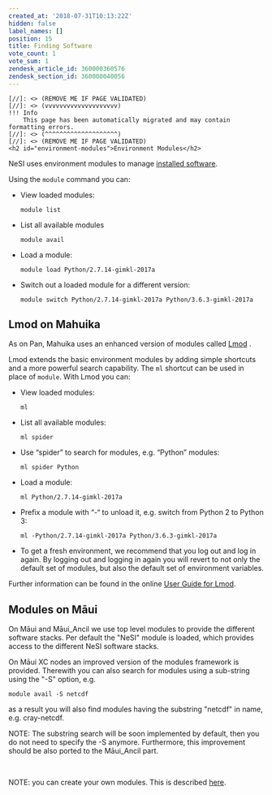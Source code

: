 ```yaml
---
created_at: '2018-07-31T10:13:22Z'
hidden: false
label_names: []
position: 15
title: Finding Software
vote_count: 1
vote_sum: 1
zendesk_article_id: 360000360576
zendesk_section_id: 360000040056
---
```



    [//]: <> (REMOVE ME IF PAGE VALIDATED)
    [//]: <> (vvvvvvvvvvvvvvvvvvvv)
    !!! Info
        This page has been automatically migrated and may contain formatting errors.
    [//]: <> (^^^^^^^^^^^^^^^^^^^^)
    [//]: <> (REMOVE ME IF PAGE VALIDATED)
    <h2 id="environment-modules">Environment Modules</h2>
<p>NeSI uses environment modules to manage <a href="https://support.nesi.org.nz/hc/articles/360000170355">installed software</a>.</p>
<p>Using the <code class="highlighter-rouge">module</code> command you can:</p>
<ul>
<li>View loaded modules:
<div class="highlighter-rouge">
<div class="highlight">
<pre class="highlight"><code>module list
</code></pre>
</div>
</div>
</li>
<li>List all available modules
<div class="highlighter-rouge">
<div class="highlight">
<pre class="highlight"><code>module avail
</code></pre>
</div>
</div>
</li>
<li>Load a module:
<div class="highlighter-rouge">
<div class="highlight">
<pre class="highlight"><code>module load Python/2.7.14-gimkl-2017a
</code></pre>
</div>
</div>
</li>
<li>Switch out a loaded module for a different version:
<div class="highlighter-rouge">
<div class="highlight">
<pre class="highlight"><code>module switch Python/2.7.14-gimkl-2017a Python/3.6.3-gimkl-2017a
</code></pre>
</div>
</div>
</li>
</ul>
<h2 id="lmod-on-mahuika">Lmod on Mahuika</h2>
<p>As on Pan, Mahuika uses an enhanced version of modules called <a href="https://lmod.readthedocs.io/en/latest/010_user.html">Lmod</a> .</p>
<p>Lmod extends the basic environment modules by adding simple shortcuts and a more powerful search capability. The <code class="highlighter-rouge">ml</code> shortcut can be used in place of <code class="highlighter-rouge">module</code>. With Lmod you can:</p>
<ul>
<li>View loaded modules:
<div class="highlighter-rouge">
<div class="highlight">
<pre class="highlight"><code>ml
</code></pre>
</div>
</div>
</li>
<li>List all available modules:
<div class="highlighter-rouge">
<div class="highlight">
<pre class="highlight"><code>ml spider
</code></pre>
</div>
</div>
</li>
<li>Use “spider” to search for modules, e.g. “Python” modules:
<div class="highlighter-rouge">
<div class="highlight">
<pre class="highlight"><code>ml spider Python
</code></pre>
</div>
</div>
</li>
<li>Load a module:
<div class="highlighter-rouge">
<div class="highlight">
<pre class="highlight"><code>ml Python/2.7.14-gimkl-2017a
</code></pre>
</div>
</div>
</li>
<li>Prefix a module with “-“ to unload it, e.g. switch from Python 2 to Python 3:
<div class="highlighter-rouge">
<div class="highlight">
<pre class="highlight"><code>ml -Python/2.7.14-gimkl-2017a Python/3.6.3-gimkl-2017a
</code></pre>
</div>
</div>
</li>
<li>To get a fresh environment, we recommend that you log out and log in again. By logging out and logging in again you will revert to not only the default set of modules, but also the default set of environment variables.</li>
</ul>
<p>Further information can be found in the online <a href="https://lmod.readthedocs.io/en/latest/010_user.html">User Guide for Lmod</a>.</p>
<h2>Modules on Māui</h2>
<p>On Māui and Māui_Ancil we use top level modules to provide the different software stacks. Per default the "NeSI" module is loaded, which provides access to the different NeSI software stacks.</p>
<p>On Māui XC nodes an improved version of the modules framework is provided. Therewith you can also search for modules using a sub-string using the "-S" option, e.g.</p>
<div class="highlighter-rouge">
<div class="highlight">
<pre class="highlight"><code>module avail -S netcdf</code></pre>
</div>
</div>
<p>as a result you will also find modules having the substring "netcdf" in name, e.g. cray-netcdf.</p>
<p>NOTE: The substring search will be soon implemented by default, then you do not need to specify the -S anymore. Furthermore, this improvement should be also ported to the Māui_Ancil part.</p>
<p> </p>
<p>NOTE: you can create your own modules. This is described <a href="https://support.nesi.org.nz/hc/en-gb/articles/360000474535-Installing-Third-Party-applications">here</a>.</p>